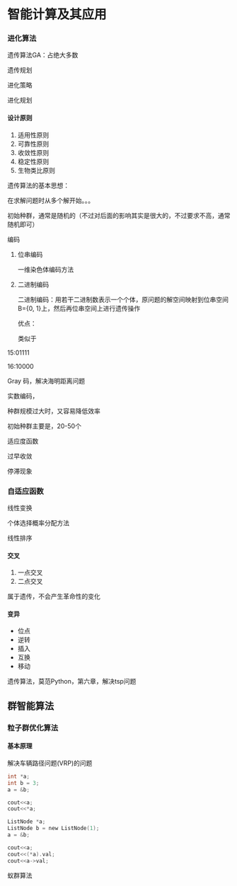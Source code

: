# 智能计算及其应用

### 进化算法

遗传算法GA：占绝大多数

遗传规划

进化策略

进化规划



#### 设计原则

1. 适用性原则
2. 可靠性原则
3. 收敛性原则
4. 稳定性原则
5. 生物类比原则





遗传算法的基本思想：

在求解问题时从多个解开始。。。



初始种群，通常是随机的（不过对后面的影响其实是很大的，不过要求不高，通常随机即可）



编码

1. 位串编码

   一维染色体编码方法

2. 二进制编码

   二进制编码：用若干二进制数表示一个个体，原问题的解空间映射到位串空间B={0, 1}上，然后再位串空间上进行遗传操作

   优点：

   类似于



15:01111

16:10000



Gray 码，解决海明距离问题

实数编码，



种群规模过大时，又容易降低效率



初始种群主要是，20-50个



适应度函数





过早收敛

停滞现象



### 自适应函数

线性变换

个体选择概率分配方法



线性排序





#### 交叉

1. 一点交叉
2. 二点交叉

属于遗传，不会产生革命性的变化





#### 变异

- 位点
- 逆转
- 插入
- 互换
- 移动



遗传算法，莫范Python，第六章，解决tsp问题



## 群智能算法



### 粒子群优化算法

#### 基本原理





解决车辆路径问题(VRP)的问题



```c
int *a;
int b = 3;
a = &b;

cout<<a;
cout<<*a;

ListNode *a;
ListNode b = new ListNode(1);
a = &b;

cout<<a;
cout<<(*a).val;
cout<<a->val;
```





蚁群算法
